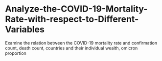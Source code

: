 # Analyze-the-COVID-19-Mortality-Rate-with-respect-to-Different-Variables
Examine the relation between the COVID-19 mortality rate and confirmation count, death count, countries and their individual wealth, omicron proportion
